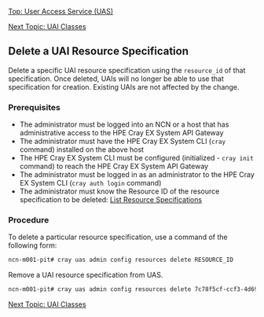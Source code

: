 [Top: User Access Service (UAS)](User_Access_Service_UAS.md)

[Next Topic: UAI Classes](UAI_Classes.md)

## Delete a UAI Resource Specification

Delete a specific UAI resource specification using the `resource_id` of that specification. Once deleted, UAIs will no longer be able to use that specification for creation. Existing UAIs are not affected by the change.

### Prerequisites

* The administrator must be logged into an NCN or a host that has administrative access to the HPE Cray EX System API Gateway
* The administrator must have the HPE Cray EX System CLI (`cray` command) installed on the above host
* The HPE Cray EX System CLI must be configured (initialized - `cray init` command) to reach the HPE Cray EX System API Gateway
* The administrator must be logged in as an administrator to the HPE Cray EX System CLI (`cray auth login` command)
* The administrator must know the Resource ID of the resource specification to be deleted: [List Resource Specifications](List_UAI_Resource_Specifications.md)

### Procedure

To delete a particular resource specification, use a command of the following form:

```bash
ncn-m001-pit# cray uas admin config resources delete RESOURCE_ID
```

Remove a UAI resource specification from UAS.

```bash
ncn-m001-pit# cray uas admin config resources delete 7c78f5cf-ccf3-4d69-ae0b-a75648e5cddb
```

[Next Topic: UAI Classes](UAI_Classes.md)
